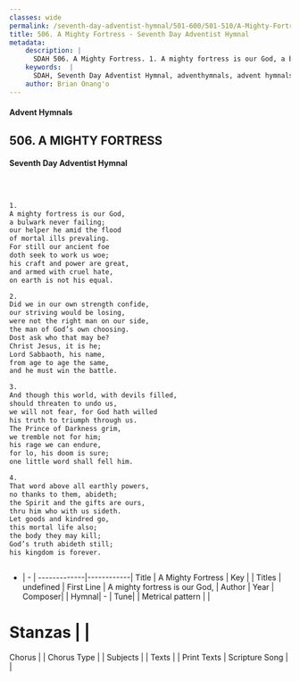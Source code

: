 ```yaml
---
classes: wide
permalink: /seventh-day-adventist-hymnal/501-600/501-510/A-Mighty-Fortress/
title: 506. A Mighty Fortress - Seventh Day Adventist Hymnal
metadata:
    description: |
      SDAH 506. A Mighty Fortress. 1. A mighty fortress is our God, a bulwark never failing; our helper he amid the flood of mortal ills prevaling. For still our ancient foe doth seek to work us woe; his craft and power are great, and armed with cruel hate, on earth is not his equal.
    keywords:  |
      SDAH, Seventh Day Adventist Hymnal, adventhymnals, advent hymnals, A Mighty Fortress, A mighty fortress is our God, 
    author: Brian Onang'o
---
```


#### Advent Hymnals
## 506. A MIGHTY FORTRESS
#### Seventh Day Adventist Hymnal

```txt



1.
A mighty fortress is our God,
a bulwark never failing;
our helper he amid the flood
of mortal ills prevaling.
For still our ancient foe
doth seek to work us woe;
his craft and power are great,
and armed with cruel hate,
on earth is not his equal.

2.
Did we in our own strength confide,
our striving would be losing,
were not the right man on our side,
the man of God’s own choosing.
Dost ask who that may be?
Christ Jesus, it is he;
Lord Sabbaoth, his name,
from age to age the same,
and he must win the battle.

3.
And though this world, with devils filled,
should threaten to undo us,
we will not fear, for God hath willed
his truth to triumph through us.
The Prince of Darkness grim,
we tremble not for him;
his rage we can endure,
for lo, his doom is sure;
one little word shall fell him.

4.
That word above all earthly powers,
no thanks to them, abideth;
the Spirit and the gifts are ours,
thru him who with us sideth.
Let goods and kindred go,
this mortal life also;
the body they may kill;
God’s truth abideth still;
his kingdom is forever.



```

- |   -  |
-------------|------------|
Title | A Mighty Fortress |
Key |  |
Titles | undefined |
First Line | A mighty fortress is our God, |
Author | 
Year | 
Composer|  |
Hymnal|  - |
Tune|  |
Metrical pattern | |
# Stanzas |  |
Chorus |  |
Chorus Type |  |
Subjects |  |
Texts |  |
Print Texts | 
Scripture Song |  |
  
